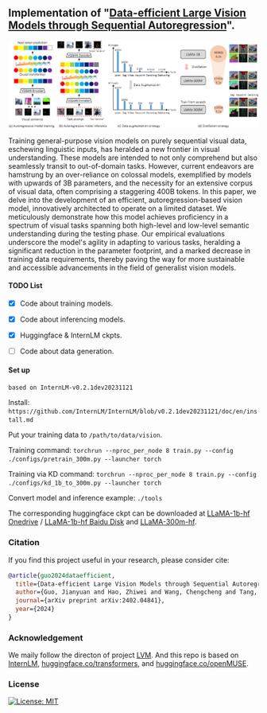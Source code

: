 ## Implementation of  "[Data-efficient Large Vision Models through Sequential Autoregression](https://arxiv.org/pdf/2402.04841.pdf)".


<p align="center">
  <img src="figs/DeLVM.PNG" >
</p>
<p align="center">
</p>
Training general-purpose vision models on purely sequential visual data, eschewing linguistic inputs, has heralded a new frontier in visual understanding. These models are intended to not only comprehend but also seamlessly transit to out-of-domain tasks.
However, current endeavors are hamstrung by an over-reliance on colossal models, exemplified by models with upwards of 3B parameters, and the necessity for an extensive corpus of visual data, often comprising a staggering 400B tokens. 
In this paper, we delve into the development of an efficient, autoregression-based vision model, innovatively architected to operate on a limited dataset. We meticulously demonstrate how this model achieves proficiency in a spectrum of visual tasks spanning both high-level and low-level semantic understanding during the testing phase. Our empirical evaluations underscore the model's agility in adapting to various tasks, heralding a significant reduction in the parameter footprint, and a marked decrease in training data requirements, thereby paving the way for more sustainable and accessible advancements in the field of generalist vision models.

#### TODO List
- [X] Code about training models.
- [X] Code about inferencing models.
- [X] Huggingface & InternLM ckpts.
- [ ] Code about data generation.


#### Set up
```
based on InternLM-v0.2.1dev20231121
```


Install: `https://github.com/InternLM/InternLM/blob/v0.2.1dev20231121/doc/en/install.md`

Put your training data to `/path/to/data/vision`.

Training command:
`torchrun --nproc_per_node 8 train.py --config ./configs/pretrain_300m.py --launcher torch`

Training via KD command:
`torchrun --nproc_per_node 8 train.py --config ./configs/kd_1b_to_300m.py --launcher torch`

Convert model and inference example: `./tools`

The corresponding huggingface ckpt can be downloaded at [LLaMA-1b-hf Onedrive](https://unisyd-my.sharepoint.com/:u:/g/personal/han_wu_sydney_edu_au/EQx8q3DvqP1CqOddm0aYN4wBBywVAOSvyB1P12ItzuNDmw?e=uOkUnP) / [LLaMA-1b-hf Baidu Disk](https://pan.baidu.com/s/12oI_TOVHtbhriM1Bu1TXmw?pwd=1234) and [LLaMA-300m-hf](https://github.com/ggjy/DeLVM/releases/download/hf-ckpt/llama_300m_hf.zip).


### Citation

If you find this project useful in your research, please consider cite:

```bibtex
@article{guo2024dataefficient,
  title={Data-efficient Large Vision Models through Sequential Autoregression},
  author={Guo, Jianyuan and Hao, Zhiwei and Wang, Chengcheng and Tang, Yehui and Wu, Han and Hu, Han and Han, Kai and Xu, Chang},
  journal={arXiv preprint arXiv:2402.04841},
  year={2024}
}
```

### Acknowledgement

We maily follow the directon of  project  [LVM](https://github.com/ytongbai/LVM). And this repo is based on [InternLM](https://github.com/InternLM/InternLM),  [huggingface.co/transformers](https://github.com/huggingface/transformers), and [huggingface.co/openMUSE](https://github.com/huggingface/open-muse).

### License

[![License: MIT](https://img.shields.io/badge/License-MIT-yellow.svg)](https://opensource.org/licenses/MIT)

